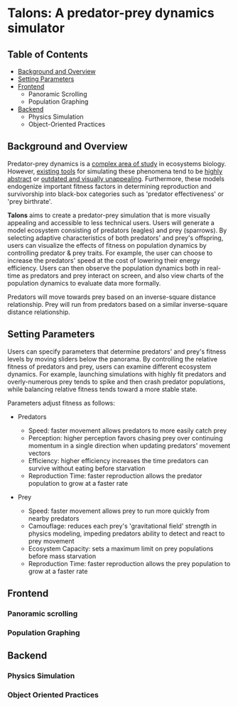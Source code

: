 # Talons: A predator-prey dynamics simulator

## Table of Contents
  * [Background and Overview](#background-and-overview)
  * [Setting Parameters](#setting-parameters)
  * [Frontend](#frontend)
    * Panoramic Scrolling
    * Population Graphing
  * [Backend](#backend)
    * Physics Simulation
    * Object-Oriented Practices

## Background and Overview
Predator-prey dynamics is a [complex area of study](https://en.wikipedia.org/wiki/Lotka%E2%80%93Volterra_equations) in ecosystems biology. However, [existing tools](https://www.google.com/search?channel=fs&q=predator+prey+simulation&ie=utf-8&oe=utf-8) for simulating these phenomena tend to be [highly abstract](http://www.phschool.com/atschool/phbio/active_art/predator_prey_simulation/) or [outdated and visually unappealing](http://www.shodor.org/interactivate/activities/RabbitsAndWolves/). Furthermore, these models endogenize important fitness factors in determining reproduction and survivorship into black-box categories such as 'predator effectiveness' or 'prey birthrate'.  

**Talons** aims to create a predator-prey simulation that is more visually appealing and accessible to less technical users. Users will generate a model ecosystem consisting of predators (eagles) and prey (sparrows). By selecting adaptive characteristics of both predators' and prey's offspring, users can visualize the effects of fitness on population dynamics by controlling predator & prey traits. For example, the user can choose to increase the predators' speed at the cost of lowering their energy efficiency. Users can then observe the population dynamics both in real-time as predators and prey interact on screen, and also view charts of the population dynamics to evaluate data more formally.

Predators will move towards prey based on an inverse-square distance relationship. Prey will run from predators based on a similar inverse-square distance relationship.

## Setting Parameters

Users can specify parameters that determine predators' and prey's fitness levels by moving sliders below the panorama. By controlling the relative fitness of predators and prey, users can examine different ecosystem dynamics. For example, launching simulations with highly fit predators and overly-numerous prey tends to spike and then crash predator populations, while balancing relative fitness tends toward a more stable state.

Parameters adjust fitness as follows:
* Predators
  * Speed: faster movement allows predators to more easily catch prey
  * Perception: higher perception favors chasing prey over continuing momentum in a single direction when updating predators' movement vectors
  * Efficiency: higher efficiency increases the time predators can survive without eating before starvation
  * Reproduction Time: faster reproduction allows the predator population to grow at a faster rate

* Prey
  * Speed: faster movement allows prey to run more quickly from nearby predators
  * Camouflage: reduces each prey's 'gravitational field' strength in physics modeling, impeding predators ability to detect and react to prey movement
  * Ecosystem Capacity: sets a maximum limit on prey populations before mass starvation
  * Reproduction Time: faster reproduction allows the prey population to grow at a faster rate

## Frontend

### Panoramic scrolling

### Population Graphing

## Backend

### Physics Simulation

### Object Oriented Practices
